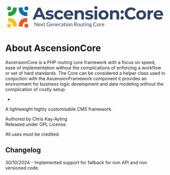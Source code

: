 ![AscensionCore](https://github.com/ChrisKayAyling/Ascension-Core/blob/main/Ascension-Core-Logo.JPG)

 # About AscensionCore

AscensionCore is a PHP routing core framework with a focus on speed, ease of implementation without the complications of enforcing a workflow or set of hard standards. The Core can be considered a helper class used in conjuction with the AscensionFramework component it provides an environment for business logic development and data modeling without the complication of costly setup.

-

A lightweight highly customisable CMS framework.

Authored by Chris Kay-Ayling
<br >
Released under GPL License.<br />

All uses must be credited.

## Changelog
 30/10/2024 - Implemented support for fallback for non API and non versioned code.
